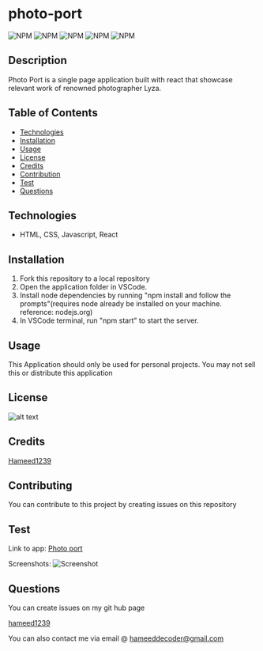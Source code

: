 # photo-port

![NPM](https://img.shields.io/badge/license-MIT-green) ![NPM](https://img.shields.io/github/followers/hameed1239?style=social) ![NPM](https://img.shields.io/github/languages/top/hameed1239/photo-port) ![NPM](https://img.shields.io/github/languages/count/hameed1239/photo-port) ![NPM](https://img.shields.io/website?down_color=red&down_message=offline&up_color=green&up_message=online&url=https%3A%2F%2Fhameed1239.github.io/photo-port/%2F)

## Description

Photo Port is a single page application built with react that showcase relevant work of renowned photographer Lyza.

## Table of Contents

* [Technologies](#technologies)
* [Installation](#installation)
* [Usage](#usage)
* [License](#license)
* [Credits](#credits)
* [Contribution](#contribution)
* [Test](#test)
* [Questions](#questions)

## Technologies

* HTML, CSS, Javascript, React

## Installation

1. Fork this repository to a local repository
2. Open the application folder in VSCode.
3. Install node dependencies by running "npm install and follow the prompts"(requires node already be installed on your machine. reference: nodejs.org)
4. In VSCode terminal, run "npm start" to start the server.

## Usage

This Application should only be used for personal projects. You may not sell this or distribute this application

## License

![alt text](https://img.shields.io/badge/license-MIT-blueviolet?style=for-the-badge&logo=appveyor "license badge")

## Credits

[Hameed1239](https://github.com/hameed1239)

## Contributing

You can contribute to this project by creating issues on this repository

## Test

Link to app: [Photo port](https://photo-port-hameed1239.herokuapp.com/)

Screenshots:
![Screenshot](/public/assets/images/Capture1.PNG)

## Questions

You can create issues on my git hub page

[hameed1239](https://github.com/hameed1239)

You can also contact me via email @ hameeddecoder@gmail.com

